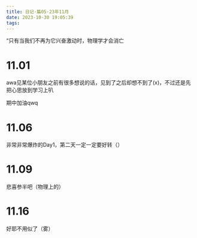 ```yaml
---
title: 日记·篇05·23年11月
date: 2023-10-30 19:05:39
tags:
---
```

“只有当我们不再为它兴奋激动时，物理学才会消亡<!--more-->
<h1>11.01</h1>
<p>awa见某位小朋友之前有很多想说的话，见到了之后却想不到了(x)，不过还是先把心思放到学习上叭<p>
<p>期中加油qwq<p>
<h1>11.06</h1>
<p>非常非常爆炸的Day1，第二天一定一定要好转（）<p>
<h1>11.09</h1>
<p>悲喜参半吧（物理上的）<p>
<h1>11.16</h1>
<p>好耶不用似了（雾）<p>
